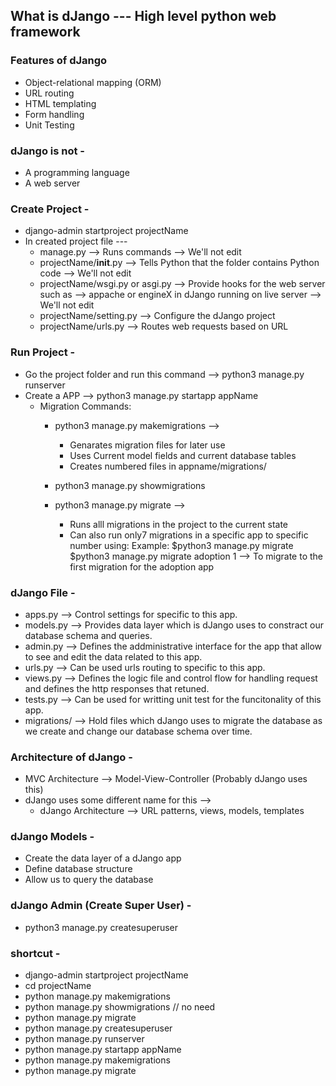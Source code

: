 ## What is dJango --- High level python web framework

### Features of dJango
- Object-relational mapping (ORM)
- URL routing
- HTML templating
- Form handling
- Unit Testing

### dJango is not -
- A programming language
- A web server

### Create Project - 
- django-admin startproject projectName
- In created project file ---
  - manage.py --> Runs commands --> We'll not edit
  - projectName/__init__.py --> Tells Python that the folder contains Python code --> We'll not edit
  - projectName/wsgi.py or asgi.py --> Provide hooks for the web server such as --> appache or engineX in dJango running on live server --> We'll not edit
  - projectName/setting.py --> Configure the dJango project
  - projectName/urls.py --> Routes web requests based on URL

### Run Project -
- Go the project folder and run this command --> python3 manage.py runserver
- Create a APP --> python3 manage.py startapp appName
  - Migration Commands:
    - python3 manage.py makemigrations -->
      - Genarates migration files for later use
      - Uses Current model fields and current database tables
      - Creates numbered files in appname/migrations/

    - python3 manage.py showmigrations

    - python3 manage.py migrate -->
      - Runs alll migrations in the project to the current state
      - Can also run only7 migrations in a specific app to specific number using:
        Example: $python3 manage.py migrate <appname> <number>
                 $python3 manage.py migrate adoption 1 --> To migrate to the first migration for the adoption app

### dJango File -
- apps.py --> Control settings for specific to this app.
- models.py --> Provides data layer which is dJango uses to constract our database schema and queries.
- admin.py --> Defines the addministrative interface for the app that allow to see and edit the data related to this app.
- urls.py --> Can be used urls routing to specific to this app.
- views.py --> Defines the logic file and control flow for handling request and defines the http responses that retuned.
- tests.py --> Can be used for writting unit test for the funcitonality of this app.
- migrations/ --> Hold files which dJango uses to migrate the database as we create and change our database schema over time.

### Architecture of dJango -
- MVC Architecture --> Model-View-Controller (Probably dJango uses this)
- dJango uses some different name for this -->
  - dJango Architecture --> URL patterns, views, models, templates

### dJango Models -
- Create the data layer of a dJango app
- Define database structure
- Allow us to query the database

### dJango Admin (Create Super User) -
- python3 manage.py createsuperuser


### shortcut - 
- django-admin startproject projectName
- cd projectName
- python manage.py makemigrations
- python manage.py showmigrations // no need
- python manage.py migrate
- python manage.py createsuperuser
- python manage.py runserver
- python manage.py startapp appName
- python manage.py makemigrations
- python manage.py migrate